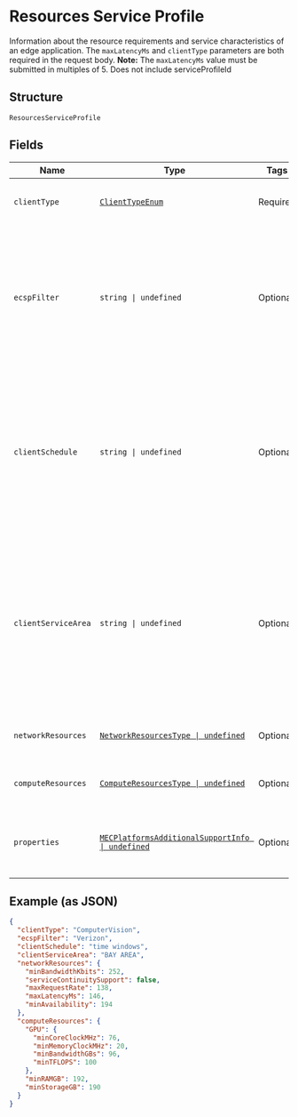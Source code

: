 
# Resources Service Profile

Information about the resource requirements and service characteristics of an edge application. The `maxLatencyMs` and `clientType` parameters are both required in the request body. **Note:** The `maxLatencyMs` value must be submitted in multiples of 5. Does not include serviceProfileId

## Structure

`ResourcesServiceProfile`

## Fields

| Name | Type | Tags | Description |
|  --- | --- | --- | --- |
| `clientType` | [`ClientTypeEnum`](../../doc/models/client-type-enum.md) | Required | The category of application client. |
| `ecspFilter` | `string \| undefined` | Optional | Identity of the preferred Edge Computing Service Provider.<br>**Constraints**: *Maximum Length*: `32`, *Pattern*: `^[A-Za-z0-9]{3,32}$` |
| `clientSchedule` | `string \| undefined` | Optional | The expected operation schedule of the application client (e.g. time windows).<br>**Constraints**: *Maximum Length*: `32`, *Pattern*: `^[A-Za-z0-9 ]{3,32}$` |
| `clientServiceArea` | `string \| undefined` | Optional | The expected location(s) (e.g. route) of the hosting UE during the Client's operation schedule.<br>**Constraints**: *Maximum Length*: `32`, *Pattern*: `^[A-Za-z0-9 ]{3,32}$` |
| `networkResources` | [`NetworkResourcesType \| undefined`](../../doc/models/network-resources-type.md) | Optional | Network resources of a service profile. |
| `computeResources` | [`ComputeResourcesType \| undefined`](../../doc/models/compute-resources-type.md) | Optional | Compute resources of a service profile. |
| `properties` | [`MECPlatformsAdditionalSupportInfo \| undefined`](../../doc/models/mec-platforms-additional-support-info.md) | Optional | Additional service support information for the MEC platform. |

## Example (as JSON)

```json
{
  "clientType": "ComputerVision",
  "ecspFilter": "Verizon",
  "clientSchedule": "time windows",
  "clientServiceArea": "BAY AREA",
  "networkResources": {
    "minBandwidthKbits": 252,
    "serviceContinuitySupport": false,
    "maxRequestRate": 138,
    "maxLatencyMs": 146,
    "minAvailability": 194
  },
  "computeResources": {
    "GPU": {
      "minCoreClockMHz": 76,
      "minMemoryClockMHz": 20,
      "minBandwidthGBs": 96,
      "minTFLOPS": 100
    },
    "minRAMGB": 192,
    "minStorageGB": 190
  }
}
```

